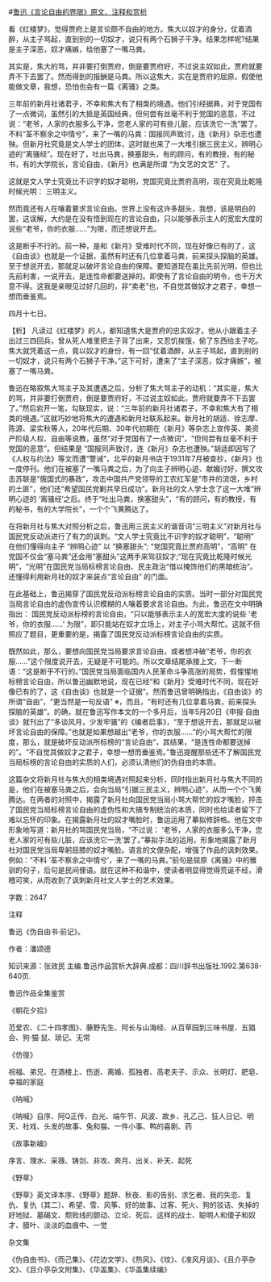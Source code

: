 #[鲁迅《言论自由的界限》原文、注释和赏析](https://www.vrrw.net/wx/9673.html)

看《红楼梦》，觉得贾府上是言论颇不自由的地方。焦大以奴才的身分，仗着酒醉，从主子骂起，直到别的一切奴才，说只有两个石狮子干净。结果怎样呢?结果是主子深恶，奴才痛嫉，给他塞了一嘴马粪。

其实是，焦大的骂，并非要打倒贾府，倒是要贾府好，不过说主奴如此，贾府就要弄不下去罢了。然而得到的报酬是马粪。所以这焦大，实在是贾府的屈原，假使他能做文章，我想，恐怕也会有一篇《离骚》之类。

三年前的新月社诸君子，不幸和焦大有了相类的境遇。他们引经据典，对于党国有了一点微词，虽然引的大抵是英国经典，但何尝有丝毫不利于党国的恶意，不过说：“老爷，人家的衣服多么干净，您老人家的可有些儿脏，应该洗它一洗”罢了。不料“荃不察余之中情兮”，来了一嘴的马粪：国报同声致讨，连《新月》杂志也遭殃。但新月社究竟是文人学士的团体，这时就也来了一大堆引据三民主义，辨明心迹的“离骚经”。现在好了，吐出马粪，换塞甜头，有的顾问，有的教授，有的秘书，有的大学院长，言论自由，《新月》也满是所谓 “为文艺的文艺” 了。

这就是文人学士究竟比不识字的奴才聪明，党国究竟比贾府高明，现在究竟比乾隆时候光明： 三明主义。

然而竟还有人在嚷着要求言论自由。世界上没有这许多甜头，我想，该是明白的罢，这误解，大约是在没有悟到现在的言论自由，只以能够表示主人的宽宏大度的说些“老爷，你的衣服……”为限，而还想说开去。

这是断乎不行的。前一种，是和《新月》受难时代不同，现在好像已有的了，这《自由谈》也就是一个证据，虽然有时还有几位拿着马粪，前来探头探脑的英雄。至于想说开去，那就足以破坏言论自由的保障。要知道现在虽比先前光明，但也比先前利害，一说开去，是连性命都要送掉的。即使有了言论自由的明令，也千万大意不得。这我是亲眼见过好几回的，非“卖老”也，不自觉其做奴才之君子，幸想一想而垂鉴焉。

四月十七日。



【析】 凡读过《红楼梦》的人，都知道焦大是贾府的忠实奴才。他从小跟着主子出过三四回兵，曾从死人堆里把主子背了出来，又忍饥挨饿，偷了东西给主子吃。焦大就凭着这一点，竟以奴才的身份，有一回“仗着酒醉，从主子骂起，直到别的一切奴才，说只有两个石狮子干净。”这下可好，遭来了“主子深恶，奴才痛嫉”，被塞了一嘴马粪。

鲁迅在略叙焦大骂主子及其遭遇之后，分析了焦大骂主子的动机：“其实是，焦大的骂，并非要打倒贾府，倒是要贾府好，不过说主奴如此，贾府就要弄不下去罢了。”然后宕开一笔，勾联现实，说：“三年前的新月社诸君子，不幸和焦大有了相类的境遇。”这就巧妙地将焦大的遭遇和新月社联系起来。新月社的胡适、徐志摩、陈源、梁实秋等人，20年代后期、30年代初期在《新月》等杂志上宣传英、美资产阶级人权、自由等说教，虽然“对于党国有了一点微词”，“但何尝有丝毫不利于党国的恶意”。但结果是 “国报同声致讨，连《新月》杂志也遭殃。”胡适即因写了《人权与约法》等文而遭“警诫”，北平的新月书店于1931年7月被查抄，《新月》也一度停刊。他们在被塞了一嘴马粪之后，为了向主子辨明心迹、献媚讨好，撰文攻击苏联是“俄国式的暴政”，攻击中国共产党领导的工农红军是“市井的流氓，乡村的土匪”，他们还“希望国民党剿共早日成功”。新月社的文人学士念了这一大堆“辨明心迹的 ‘离骚经’之后。终于“吐出马粪，换塞甜头”，“有的顾问，有的教授，有的秘书，有的大学院长”，一个个飞黄腾达了。

在将新月社与焦大对照分析之后，鲁迅用三民主义的谐音词“三明主义”对新月社与国民党反动派进行了有力的讽刺。“文人学士究竟比不识字的奴才聪明”，“聪明” 在他们懂得向主子 “辨明心迹” 以 “换塞甜头”; “党国究竟比贾府高明”，“高明” 在党国不仅会“塞马粪”还会用“塞甜头”这两手来驾驭奴才;“现在究竟比乾隆时候光明”，“光明”在国民党当局标榜言论自由、民主政治“借以掩饰他们的黑暗统治”。还懂得利用新月社的奴才来装点“言论自由” 的门面。

在此基础上，鲁迅揭穿了国民党反动派标榜言论自由的实质。当时一部分对国民党当局言论自由的虚伪宣传认识模糊的人嚷着要求言论自由。为此，鲁迅在文中明确指出： 国民党反动派标榜的言论自由，“只以能够表示主人的宽宏大度的说些 ‘老爷，你的衣服……’ 为限”，即只能站在奴才立场上，对主子小骂大帮忙。这就不但照应了题目，更重要的是，揭露了国民党反动派标榜言论自由的实质。

既然如此，那么，要想向国民党当局要求言论自由，或者想冲破“老爷，你的衣服……”这个限度说开去，无疑是不可能的。所以文章结尾承接上文，下一断语：“这是断乎不行的。”国民党当局面临国内人民革命斗争高涨的局势，假惺惺地标榜言论自由，所以鲁迅幽默地说，现在已经“和《新月》受难时代不同，现在好像已有的了，这《自由谈》也就是一个证据”。然而鲁迅曾明确指出，《自由谈》的所谓“自由”，“更当然是一句反语” ※，而且，“有时还有几位拿着马粪，前来探头探脑的英雄”。的确，就在鲁迅写作本文的一个多月后，当年5月20日《申报·自由谈》就刊出了“多谈风月，少发牢骚”的《编者启事》，“至于想说开去，那就足以破坏言论自由的保障。”也就是如果想越出“老爷，你的衣服……”的小骂大帮忙的限度，那么，就是破坏反动派所标榜的“言论自由”，其结果，“是连性命都要送掉的”。“不自觉其做奴才之君子，幸想一想而垂鉴焉。”鲁迅提醒那些还不了解国民党当局标榜的言论自由的实质的人们，必须认清他们的伪自由的本质。

这篇杂文将新月社与焦大的相类境遇对照起来分析，同时指出新月社与焦大不同的是，他们在被塞马粪之后，会向当局“引据三民主义，辨明心迹”，从而一个个飞黄腾达。在两者的对照中，揭露了新月社向国民党当局小骂大帮忙的奴才嘴脸，抨击了国民党当局标榜言论自由的虚伪性和大搞专制统治的本质，同时也给读者留下了难以忘怀的印象。在揭露新月社的奴才嘴脸时，鲁运运用了摹拟修辞格。他在文中形象地写道：新月社的骂国民党当局，“不过说： ‘老爷，人家的衣服多么干净，您老人家的可有些儿脏，应该洗它一洗’罢了。”摹拟手法的运用，形象地揭露了新月社对国民党当局卑躬屈膝的奴才嘴脸。语言的文俚杂配，增强了作品的讽刺效果。例如：“不料 ‘荃不察余之中情兮’，来了一嘴的马粪。”前句是屈原《离骚》中的雅驯的句子，后句是民间俚语。就在这种不和谐中，使读者明显得觉得荒诞不经，滑稽可笑，从而收到了讽刺新月社文人学士的艺术效果。

字数：2647

注释

鲁迅《伪自由书·前记》。

作者：潘颂德

知识来源：张效民 主编.鲁迅作品赏析大辞典.成都：四川辞书出版社.1992.第638-640页.

鲁迅作品全集鉴赏

《朝花夕拾》

范爱农、《二十四孝图》、藤野先生、阿长与山海经、从百草园到三味书屋、五猖会、狗·猫·鼠、琐记、无常

《仿徨》

祝福、弟兄、在酒楼上、伤逝、离婚、孤独者、高老夫子、示众、长明灯、肥皂、幸福的家庭

《呐喊》

《呐喊》自序、阿Q正传、白光、端午节、风波、故乡、孔乙己、狂人日记、明天、社戏、头发的故事、兔和猫、一件小事、鸭的喜剧、药

《故事新编》

序言、理水、采薇、铸剑、非攻、奔月、出关、补天、起死

《野草》

《野草》英文译本序、《野草》题辞、秋夜、影的告别、求乞者、我的失恋、复仇、复仇〔其二〕、希望、雪、风筝、好的故事、过客、死火、狗的驳诘、失掉的好地狱、墓碣文、颓败线的颤动、立论、死后、这样的战士、聪明人和傻子和奴才、腊叶、淡淡的血痕中、一觉

杂文集

《伪自由书》、《而己集》、《花边文学》、《热风》、《坟》、《准风月谈》、《且介亭杂文》、《且介亭杂文附集》、《华盖集》、《华盖集续编》

